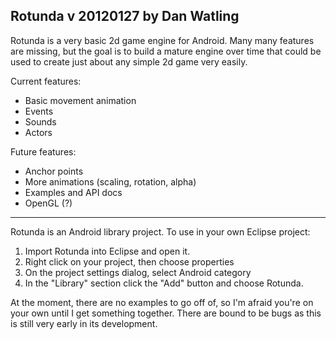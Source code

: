 Rotunda v 20120127
by Dan Watling
-------------------

Rotunda is a very basic 2d game engine for Android. Many many features are missing, but the goal is to build a mature engine over time that could be used to create just about any simple 2d game very easily. 

Current features:
 - Basic movement animation
 - Events
 - Sounds
 - Actors
 
Future features:
 - Anchor points
 - More animations (scaling, rotation, alpha)
 - Examples and API docs
 - OpenGL (?)
 

----

Rotunda is an Android library project. To use in your own Eclipse project:

1) Import Rotunda into Eclipse and open it.
2) Right click on your project, then choose properties
3) On the project settings dialog, select Android category
4) In the "Library" section click the "Add" button and choose Rotunda.

At the moment, there are no examples to go off of, so I'm afraid you're on your own until I get something together. There are bound to be bugs as this is still very early in its development.